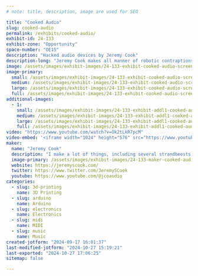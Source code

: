 ```yaml
---
# note: title, description, image are used for SEO

title: "Cooked Audio"
slug: cooked-audio
permalink: /exhibits/cooked-audio/
exhibit-id: 24-133
exhibit-zone: "Opportunity"
space-number: "OE15"
description: "Hacked audio devices by Jeremy Cook"
description-long: "Jeremy Cook makes all manner of robotic contraptions. This year he's focusing on his @CookedAudio YouTube project, including hacked musical instruments and an Arduino-based drum machine that will (hopefully) be working by MFO2024!"
image: /assets/images/exhibit-images/24-133-exhibit-cooked-audio-screenshot-2024-09-17-at-3-54-42-pm-large.png
image-primary: 
  small: /assets/images/exhibit-images/24-133-exhibit-cooked-audio-screenshot-2024-09-17-at-3-54-42-pm-small.png
  medium: /assets/images/exhibit-images/24-133-exhibit-cooked-audio-screenshot-2024-09-17-at-3-54-42-pm-medium.png
  large: /assets/images/exhibit-images/24-133-exhibit-cooked-audio-screenshot-2024-09-17-at-3-54-42-pm-large.png
  full: /assets/images/exhibit-images/24-133-exhibit-cooked-audio-screenshot-2024-09-17-at-3-54-42-pm-full.png
additional-images: 
  - 1:
    small: /assets/images/exhibit-images/24-133-exhibit-addl1-cooked-audio-screenshot-2024-09-17-at-3-55-16-pm-small.png
    medium: /assets/images/exhibit-images/24-133-exhibit-addl1-cooked-audio-screenshot-2024-09-17-at-3-55-16-pm-medium.png
    large: /assets/images/exhibit-images/24-133-exhibit-addl1-cooked-audio-screenshot-2024-09-17-at-3-55-16-pm-large.png
    full: /assets/images/exhibit-images/24-133-exhibit-addl1-cooked-audio-screenshot-2024-09-17-at-3-55-16-pm-full.png
video: "https://www.youtube.com/watch?v=Ok2tLkR7pcM"
video-embed: '<iframe width="1024" height="576" src="https://www.youtube.com/embed/Ok2tLkR7pcM?feature=oembed" frameborder="0" allow="accelerometer; autoplay; clipboard-write; encrypted-media; gyroscope; picture-in-picture; web-share" referrerpolicy="strict-origin-when-cross-origin" allowfullscreen title="Arduino Opta PLC Robot Drum Machine [D1608S Expansion Module]"></iframe>'
maker: 
  name: "Jeremy Cook"
  description: "I make a lot of things, including several strandbeests that I've displayed at previous Maker Faire Orlando Events. For this event, I'm planning to show off a robotic drum machine that I'm currently working on."
  image-primary: /assets/images/exhibit-images/24-133-maker-cooked-audio-jeremy-work1-pixel-medium.jpg
  website: https://jeremyscook.com/
  twitter: https://www.twitter.com/JeremySCook
  youtube: https://www.youtube.com/@jcoaudio
categories: 
  - slug: 3d-printing
    name: 3D Printing
  - slug: arduino
    name: Arduino
  - slug: electronics
    name: Electronics
  - slug: midi
    name: MIDI
  - slug: music
    name: Music
created-jotform: "2024-09-17 16:01:37"
last-modified-jotform: "2024-10-27 15:19:21"
last-exported: "2024-10-27 17:06:25"
sitemap: false

---
```

